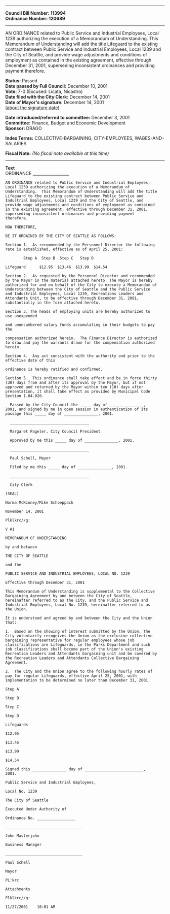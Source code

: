 * * * * *  
  
**Council Bill Number: [](#h0)[](#h2)113994**   
**Ordinance Number: 120689**  
  
* * * * *  
  
AN ORDINANCE related to Public Service and Industrial Employees, Local 1239 authorizing the execution of a Memorandum of Understanding. This Memorandum of Understanding will add the title Lifeguard to the existing contract between Public Service and Industrial Employees, Local 1239 and the City of Seattle, and provide wage adjustments and conditions of employment as contained in the existing agreement, effective through December 31, 2001, superseding inconsistent ordinances and providing payment therefore.  
  
**Status:** Passed   
**Date passed by Full Council:** December 10, 2001   
**Vote:** 7-0 (Excused: Licata, Nicastro)   
**Date filed with the City Clerk:** December 14, 2001   
**Date of Mayor's signature:** December 14, 2001   
[(about the signature date)](/~public/approvaldate.htm)   
  
  
**Date introduced/referred to committee:** December 3, 2001   
**Committee:** Finance, Budget and Economic Development   
**Sponsor:** DRAGO   
  
**Index Terms:** COLLECTIVE-BARGAINING, CITY-EMPLOYEES, WAGES-AND-SALARIES  
  
**Fiscal Note:** *(No fiscal note available at this time)*  
  
* * * * *  
  
**Text**  
    ORDINANCE __________________  
  
    AN ORDINANCE related to Public Service and Industrial Employees,  
    Local 1239 authorizing the execution of a Memorandum of  
    Understanding.  This Memorandum of Understanding will add the title  
    Lifeguard to the existing contract between Public Service and  
    Industrial Employees, Local 1239 and the City of Seattle, and  
    provide wage adjustments and conditions of employment as contained  
    in the existing agreement, effective through December 31, 2001,  
    superseding inconsistent ordinances and providing payment  
    therefore.  
  
    NOW THEREFORE,  
  
    BE IT ORDAINED BY THE CITY OF SEATTLE AS FOLLOWS:  
  
    Section 1.  As recommended by the Personnel Director the following  
    rate is established, effective as of April 25, 2001:  
  
            Step A  Step B  Step C   Step D  
  
    Lifeguard      $12.95  $13.46  $13.99  $14.54  
  
    Section 2.  As requested by the Personnel Director and recommended  
    by the Mayor in the material attached hereto, The Mayor is hereby  
    authorized for and on behalf of the City to execute a Memorandum of  
    Understanding between the City of Seattle and the Public Service  
    and Industrial Employees, Local 1239, Recreations Leaders and  
    Attendants Unit, to be effective through December 31, 2001,  
    substantially in the form attached hereto.  
  
    Section 3. The heads of employing units are hereby authorized to  
    use unexpended  
  
    and unencumbered salary funds accumulating in their budgets to pay  
    the  
  
    compensation authorized herein.  The Finance Director is authorized  
    to draw and pay the warrants drawn for the compensation authorized  
    herein.  
  
    Section 4.  Any act consistent with the authority and prior to the  
    effective date of this  
  
    ordinance is hereby ratified and confirmed.  
  
    Section 5.  This ordinance shall take effect and be in force thirty  
    (30) days from and after its approval by the Mayor, but if not  
    approved and returned by the Mayor within ten (10) days after  
    presentation, it shall take effect as provided by Municipal Code  
    Section 1.04.020.  
  
      Passed by the City Council the _____ day of _______________,  
    2001, and signed by me in open session in authentication of its  
    passage this _____ day of _______________, 2001.  
  
      ___________________________________  
  
      Margaret Pageler, City Council President  
  
      Approved by me this _____ day of _______________, 2001.  
  
      ___________________________________  
  
      Paul Schell, Mayor  
  
      Filed by me this _____ day of _______________, 2001.  
  
      ___________________________________  
  
      City Clerk  
  
    (SEAL)  
  
    Norma McKinney/Mike Schoeppach  
  
    November 14, 2001  
  
    Plklkrc//g:  
  
    V #1  
  
    MEMORANDUM OF UNDERSTANDING  
  
    by and between  
  
    THE CITY OF SEATTLE  
  
    and the  
  
    PUBLIC SERVICE AND INDUSTRIAL EMPLOYEES, LOCAL NO. 1239  
  
    Effective through December 31, 2001  
  
    This Memorandum of Understanding is supplemental to the Collective  
    Bargaining Agreement by and between the City of Seattle,  
    hereinafter referred to as the City, and the Public Service and  
    Industrial Employees, Local No. 1239, hereinafter referred to as  
    the Union.  
  
    It is understood and agreed by and between the City and the Union  
    that:  
  
    1.  Based on the showing of interest submitted by the Union, the  
    City voluntarily recognizes the Union as the exclusive collective  
    bargaining representative for regular employees whose job  
    classifications are Lifeguards, in the Parks Department and such  
    job classifications shall become part of the Union's existing  
    Recreation Leaders and Attendants bargaining unit and be covered by  
    the Recreation Leaders and Attendants Collective Bargaining  
    Agreement.  
  
    2.  The City and the Union agree to the following hourly rates of  
    pay for regular Lifeguards, effective April 25, 2001, with  
    implementation to be determined no later than December 31, 2001.  
  
    Step A  
  
    Step B  
  
    Step C  
  
    Step D  
  
    Lifeguards  
  
    $12.95  
  
    $13.46  
  
    $13.99  
  
    $14.54  
  
    Signed this _______________ day of __________________________,  
    2001.  
  
    Public Service and Industrial Employees,  
  
    Local No. 1239  
  
    The City of Seattle  
  
    Executed Under Authority of  
  
    Ordinance No. _________________  
  
    __________________________________  
  
    John Masterjohn  
  
    Business Manager  
  
    __________________________________  
  
    Paul Schell  
  
    Mayor  
  
    PL:krc  
  
    Attachments  
  
    Plklkrc//g:  
  
    11/27/2001    10:01 AM  
